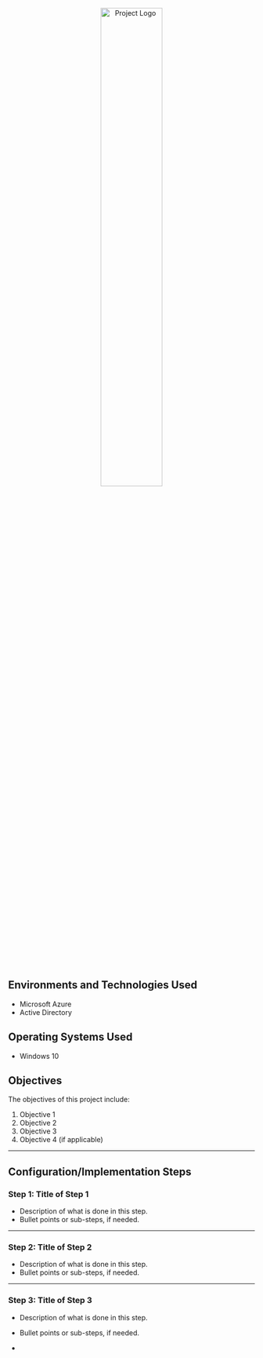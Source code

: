 <p align="center">
  <img src="https://www.vivantio.com/wp-content/uploads/MSAD.png" alt="Project Logo" width="50%"/>
</p>

## **Environments and Technologies Used**
- Microsoft Azure
- Active Directory

## **Operating Systems Used**
- Windows 10

## **Objectives**
The objectives of this project include:
1. Objective 1
2. Objective 2
3. Objective 3
4. Objective 4 (if applicable)

---

## **Configuration/Implementation Steps**

### **Step 1: Title of Step 1**
- Description of what is done in this step.
- Bullet points or sub-steps, if needed.

---

### **Step 2: Title of Step 2**
- Description of what is done in this step.
- Bullet points or sub-steps, if needed.

---

### **Step 3: Title of Step 3**
- Description of what is done in this step.
- Bullet points or sub-steps, if needed.

-
